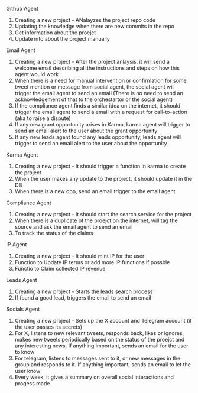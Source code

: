 Github Agent

1. Creating a new project - ANalayzes the project repo code
2. Updating the knowledge when there are new commits in the repo
3. Get information about the proejct
4. Update info about the project manually

Email Agent

1. Creating a new project - After the project anlaysis, it will send a welcome email describing all the instructions and steps on how this agent would work
2. When there is a need for manual intervention or confirmation for some tweet mention or message from social agent, the social agent will trigger the email agent to send an email (There is no need to send an acknowledgement of that to the orchestartor or the social agent)
3. If the compliance agent finds a similar idea on the internet, it should trigger the email agent to send a email with a request for call-to-action (aka to raise a dispute)
4. If any new grant opportunity arises in Karma, karma agent will trigger to send an email alert to the user about the grant opportunity
5. If any new leads agent found any leads opportunity, leads agent will trigger to send an email alert to the user about the opportunity

Karma Agent

1. Creating a new project - It should trigger a function in karma to create the project
2. When the user makes any update to the project, it should update it in the DB
3. When there is a new opp, send an email trigger to the email agent

Compliance Agent

1. Creating a new project - It should start the search service for the project
2. When there is a duplicate of the proejct on the internet, will tag the source and ask the email agent to send an email
3. To track the status of the claims

IP Agent

1. Creating a new project - It should mint IP for the user
2. Function to Update IP terms or add more IP functions if possble
3. Functio to Claim collected IP revenue

Leads Agent

1. Creating a new project - Starts the leads search process
2. If found a good lead, triggers the email to send an email

Socials Agent

1. Creating a new project - Sets up the X account and Telegram account (if the user passes its secrets)
2. For X, listens to new relevant tweets, responds back, likes or ignores, makes new tweets periodically based on the status of the proejct and any interesting news. If anything important, sends an email for the user to know
3. For telegram, listens to messages sent to it, or new messages in the group and responds to it. If anything important, sends an email to let the user know
4. Every week, it gives a summary on overall social interactions and progess made
